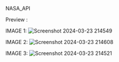 NASA_API

Preview : 

IMAGE 1:
![Screenshot 2024-03-23 214549](https://github.com/Jeba3210/F3_NASA_API/assets/137270674/1f1ca028-7e7b-4f52-bac1-5352b69e1c1e)

IMAGE 2: 
![Screenshot 2024-03-23 214608](https://github.com/Jeba3210/F3_NASA_API/assets/137270674/babae398-f143-460e-ba75-9cdf4c820ebd)

IMAGE 3:
![Screenshot 2024-03-23 214521](https://github.com/Jeba3210/F3_NASA_API/assets/137270674/4309b8d4-710a-4761-95c1-0f9fa302693a)





